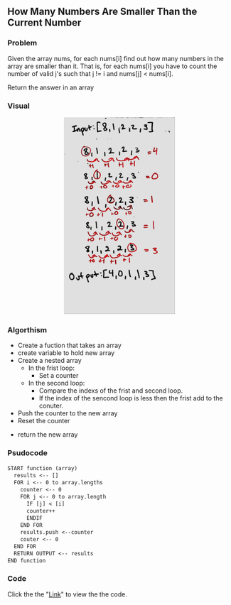 ## How Many Numbers Are Smaller Than the Current Number

### Problem

Given the array nums, for each nums[i] find out how many numbers in the array are smaller than it. That is, for each nums[i] you have to count the number of valid j's such that j != i and nums[j] < nums[i].

Return the answer in an array

### Visual
<p align="center">
<img src="Smallerthan.jpg"  width="250" >
</p>

### Algorthism

* Create a fuction that takes an array
* create variable to hold new array
* Create a nested array
  * In the frist loop:
    * Set a counter
  * In the second loop:
    * Compare the indexs of the frist and second loop.
    * If the index of the sencond loop is less then the frist add to the conuter.
* Push the counter to the new array
* Reset the counter
+ return the new array

### Psudocode
```
START function (array)
  results <-- []
  FOR i <-- 0 to array.lengths
    counter <-- 0
    FOR j <-- 0 to array.length 
      IF [j] < [i]
      counter++
      ENDIF
    END FOR
    results.push <--counter
    couter <-- 0
  END FOR
  RETURN OUTPUT <-- results
END function
```

### Code
 Click the the "[Link](howManySmaller.js)" to view the the code. 